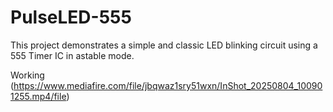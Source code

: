 # PulseLED-555
This project demonstrates a simple and classic LED blinking circuit using a 555 Timer IC in astable mode.


Working (https://www.mediafire.com/file/jbqwaz1sry51wxn/InShot_20250804_100901255.mp4/file)
